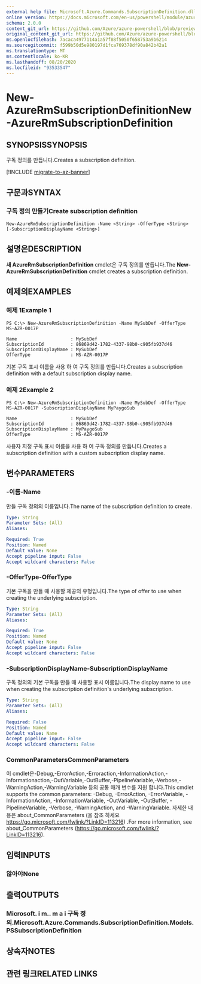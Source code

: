 ```yaml
---
external help file: Microsoft.Azure.Commands.SubscriptionDefinition.dll-Help.xml
online version: https://docs.microsoft.com/en-us/powershell/module/azurerm.subscription.preview/new-azurermsubscriptiondefinition
schema: 2.0.0
content_git_url: https://github.com/Azure/azure-powershell/blob/preview/src/ResourceManager/Subscription/Commands.Subscription/help/New-AzureRmSubscriptionDefinition.md
original_content_git_url: https://github.com/Azure/azure-powershell/blob/preview/src/ResourceManager/Subscription/Commands.Subscription/help/New-AzureRmSubscriptionDefinition.md
ms.openlocfilehash: 7acaca4977114a1a57f88f5050f658753a9b6214
ms.sourcegitcommit: f599b50d5e980197d1fca769378df90a842b42a1
ms.translationtype: MT
ms.contentlocale: ko-KR
ms.lasthandoff: 08/20/2020
ms.locfileid: "93533547"
---
```

# <span data-ttu-id="9f02d-101">New-AzureRmSubscriptionDefinition</span><span class="sxs-lookup"><span data-stu-id="9f02d-101">New-AzureRmSubscriptionDefinition</span></span>

## <span data-ttu-id="9f02d-102">SYNOPSIS</span><span class="sxs-lookup"><span data-stu-id="9f02d-102">SYNOPSIS</span></span>
<span data-ttu-id="9f02d-103">구독 정의를 만듭니다.</span><span class="sxs-lookup"><span data-stu-id="9f02d-103">Creates a subscription definition.</span></span>

[!INCLUDE [migrate-to-az-banner](../../includes/migrate-to-az-banner.md)]

## <span data-ttu-id="9f02d-104">구문과</span><span class="sxs-lookup"><span data-stu-id="9f02d-104">SYNTAX</span></span>

### <span data-ttu-id="9f02d-105">구독 정의 만들기</span><span class="sxs-lookup"><span data-stu-id="9f02d-105">Create subscription definition</span></span>
```
New-AzureRmSubscriptionDefinition -Name <String> -OfferType <String> [-SubscriptionDisplayName <String>]
```

## <span data-ttu-id="9f02d-106">설명은</span><span class="sxs-lookup"><span data-stu-id="9f02d-106">DESCRIPTION</span></span>
<span data-ttu-id="9f02d-107">**새 AzureRmSubscriptionDefinition** cmdlet은 구독 정의를 만듭니다.</span><span class="sxs-lookup"><span data-stu-id="9f02d-107">The **New-AzureRmSubscriptionDefinition** cmdlet creates a subscription definition.</span></span>

## <span data-ttu-id="9f02d-108">예제의</span><span class="sxs-lookup"><span data-stu-id="9f02d-108">EXAMPLES</span></span>

### <span data-ttu-id="9f02d-109">예제 1</span><span class="sxs-lookup"><span data-stu-id="9f02d-109">Example 1</span></span>
```
PS C:\> New-AzureRmSubscriptionDefinition -Name MySubDef -OfferType MS-AZR-0017P

Name                    : MySubDef
SubscriptionId          : 86869d42-1782-4337-98b0-c905fb937d46
SubscriptionDisplayName : MySubDef
OfferType               : MS-AZR-0017P
```

<span data-ttu-id="9f02d-110">기본 구독 표시 이름을 사용 하 여 구독 정의를 만듭니다.</span><span class="sxs-lookup"><span data-stu-id="9f02d-110">Creates a subscription definition with a default subscription display name.</span></span>

### <span data-ttu-id="9f02d-111">예제 2</span><span class="sxs-lookup"><span data-stu-id="9f02d-111">Example 2</span></span>
```
PS C:\> New-AzureRmSubscriptionDefinition -Name MySubDef -OfferType MS-AZR-0017P -SubscriptionDisplayName MyPaygoSub

Name                    : MySubDef
SubscriptionId          : 86869d42-1782-4337-98b0-c905fb937d46
SubscriptionDisplayName : MyPaygoSub
OfferType               : MS-AZR-0017P
```

<span data-ttu-id="9f02d-112">사용자 지정 구독 표시 이름을 사용 하 여 구독 정의를 만듭니다.</span><span class="sxs-lookup"><span data-stu-id="9f02d-112">Creates a subscription definition with a custom subscription display name.</span></span>

## <span data-ttu-id="9f02d-113">변수</span><span class="sxs-lookup"><span data-stu-id="9f02d-113">PARAMETERS</span></span>

### <span data-ttu-id="9f02d-114">-이름</span><span class="sxs-lookup"><span data-stu-id="9f02d-114">-Name</span></span>
<span data-ttu-id="9f02d-115">만들 구독 정의의 이름입니다.</span><span class="sxs-lookup"><span data-stu-id="9f02d-115">The name of the subscription definition to create.</span></span>

```yaml
Type: String
Parameter Sets: (All)
Aliases: 

Required: True
Position: Named
Default value: None
Accept pipeline input: False
Accept wildcard characters: False
```

### <span data-ttu-id="9f02d-116">-OfferType</span><span class="sxs-lookup"><span data-stu-id="9f02d-116">-OfferType</span></span>
<span data-ttu-id="9f02d-117">기본 구독을 만들 때 사용할 제공의 유형입니다.</span><span class="sxs-lookup"><span data-stu-id="9f02d-117">The type of offer to use when creating the underlying subscription.</span></span>

```yaml
Type: String
Parameter Sets: (All)
Aliases: 

Required: True
Position: Named
Default value: None
Accept pipeline input: False
Accept wildcard characters: False
```

### <span data-ttu-id="9f02d-118">-SubscriptionDisplayName</span><span class="sxs-lookup"><span data-stu-id="9f02d-118">-SubscriptionDisplayName</span></span>
<span data-ttu-id="9f02d-119">구독 정의의 기본 구독을 만들 때 사용할 표시 이름입니다.</span><span class="sxs-lookup"><span data-stu-id="9f02d-119">The display name to use when creating the subscription definition's underlying subscription.</span></span>

```yaml
Type: String
Parameter Sets: (All)
Aliases: 

Required: False
Position: Named
Default value: Name
Accept pipeline input: False
Accept wildcard characters: False
```

### <span data-ttu-id="9f02d-120">CommonParameters</span><span class="sxs-lookup"><span data-stu-id="9f02d-120">CommonParameters</span></span>
<span data-ttu-id="9f02d-121">이 cmdlet은-Debug,-ErrorAction,-Erroraction,-InformationAction,-Informationaction,-OutVariable,-OutBuffer,-PipelineVariable,-Verbose,-WarningAction,-WarningVariable 등의 공통 매개 변수를 지원 합니다.</span><span class="sxs-lookup"><span data-stu-id="9f02d-121">This cmdlet supports the common parameters: -Debug, -ErrorAction, -ErrorVariable, -InformationAction, -InformationVariable, -OutVariable, -OutBuffer, -PipelineVariable, -Verbose, -WarningAction, and -WarningVariable.</span></span> <span data-ttu-id="9f02d-122">자세한 내용은 about_CommonParameters (을 참조 하세요 https://go.microsoft.com/fwlink/?LinkID=113216) .</span><span class="sxs-lookup"><span data-stu-id="9f02d-122">For more information, see about_CommonParameters (https://go.microsoft.com/fwlink/?LinkID=113216).</span></span>

## <span data-ttu-id="9f02d-123">입력</span><span class="sxs-lookup"><span data-stu-id="9f02d-123">INPUTS</span></span>

### <span data-ttu-id="9f02d-124">않아야</span><span class="sxs-lookup"><span data-stu-id="9f02d-124">None</span></span>

## <span data-ttu-id="9f02d-125">출력</span><span class="sxs-lookup"><span data-stu-id="9f02d-125">OUTPUTS</span></span>

### <span data-ttu-id="9f02d-126">Microsoft. i m.. m a i 구독 정의.</span><span class="sxs-lookup"><span data-stu-id="9f02d-126">Microsoft.Azure.Commands.SubscriptionDefinition.Models.PSSubscriptionDefinition</span></span>

## <span data-ttu-id="9f02d-127">상속자</span><span class="sxs-lookup"><span data-stu-id="9f02d-127">NOTES</span></span>

## <span data-ttu-id="9f02d-128">관련 링크</span><span class="sxs-lookup"><span data-stu-id="9f02d-128">RELATED LINKS</span></span>

